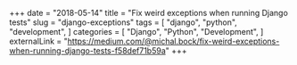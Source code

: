 +++
date = "2018-05-14"
title = "Fix weird exceptions when running Django tests"
slug = "django-exceptions"
tags = [
    "django",
    "python",
    "development",
]
categories = [
    "Django",
    "Python",
    "Development",
]
externalLink = "https://medium.com/@michal.bock/fix-weird-exceptions-when-running-django-tests-f58def71b59a"
+++
